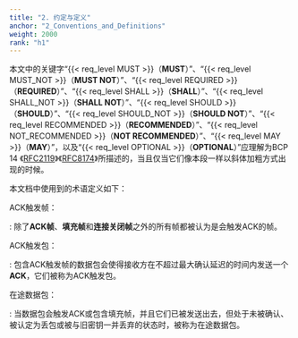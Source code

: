 ```yaml
---
title: "2. 约定与定义"
anchor: "2_Conventions_and_Definitions"
weight: 2000
rank: "h1"
---
```


本文中的关键字“{{< req_level MUST >}}（**MUST**）”、“{{< req_level MUST_NOT >}}（**MUST NOT**）”、“{{< req_level REQUIRED >}}（**REQUIRED**）”、“{{< req_level SHALL >}}（**SHALL**）”、“{{< req_level SHALL_NOT >}}（**SHALL NOT**）”、“{{< req_level SHOULD >}}（**SHOULD**）”、“{{< req_level SHOULD_NOT >}}（**SHOULD NOT**）”、“{{< req_level RECOMMENDED >}}（**RECOMMENDED**）”、“{{< req_level NOT_RECOMMENDED >}}（**NOT RECOMMENDED**）”、“{{< req_level MAY >}}（**MAY**）”，以及“{{< req_level OPTIONAL >}}（**OPTIONAL**）”应理解为BCP 14 《[RFC2119](https://www.rfc-editor.org/info/rfc2119)》《[RFC8174](https://www.rfc-editor.org/info/rfc8174)》所描述的，当且仅当它们像本段一样以斜体加粗方式出现的时候。

本文档中使用到的术语定义如下：

ACK触发帧：

:   除了**ACK帧**、**填充帧**和**连接关闭帧**之外的所有帧都被认为是会触发ACK的帧。

ACK触发包：

:   包含ACK触发帧的数据包会使得接收方在不超过最大确认延迟的时间内发送一个**ACK**，它们被称为ACK触发包。

在途数据包：

:   当数据包会触发ACK或包含填充帧，并且它们已被发送出去，但处于未被确认、被认定为丢包或被与旧密钥一并丢弃的状态时，被称为在途数据包。
